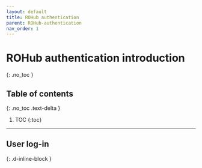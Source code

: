 ```yaml
---
layout: default
title: ROHub authentication
parent: ROHub-authentication
nav_order: 1
---
```


# ROHub authentication introduction
{: .no_toc }

## Table of contents
{: .no_toc .text-delta }

1. TOC
{:toc}

---

## User log-in
{: .d-inline-block }

